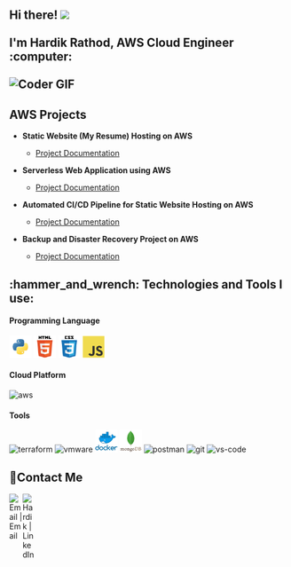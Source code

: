 
<h2 align="left">
 <abc>
  <br>Hi there! <img src="https://user-images.githubusercontent.com/42378118/110234147-e3259600-7f4e-11eb-95be-0c4047144dea.gif" width="30"><br>
  <br> I'm Hardik Rathod, AWS Cloud Engineer :computer:<br>
  <br>
    <img src="https://media.giphy.com/media/SWoSkN6DxTszqIKEqv/giphy.gif" alt="Coder GIF" width="500">
 </abc>
</h2> 

## AWS Projects

- <b> Static Website (My Resume) Hosting on AWS </b>
  - [Project Documentation](https://github.com/Hardik9791/my-resume-on-AWS/blob/main/Project%20Documentation.pdf)
    
- <b> Serverless Web Application using AWS </b>
  - [Project Documentation](https://github.com/Hardik9791/Serverless-Web-App-using-AWS/blob/main/Project%20Documentation.pdf)
    
- <b> Automated CI/CD Pipeline for Static Website Hosting on AWS </b>
  - [Project Documentation](https://github.com/Hardik9791/Serverless-CICD/blob/main/Project%20Documentation%20.pdf)

- <b> Backup and Disaster Recovery Project on AWS </b>
  - [Project Documentation](https://github.com/Hardik9791/Disaster-Recovery-on-AWS)

<h2 align="left">:hammer_and_wrench: Technologies and Tools I use:</h2>

#### Programming Language
<p align="left">
  <img src="https://raw.githubusercontent.com/github/explore/80688e429a7d4ef2fca1e82350fe8e3517d3494d/topics/python/python.png" alt="python" title="python" width="40" height="40"/>
  <img src="https://raw.githubusercontent.com/devicons/devicon/master/icons/html5/html5-original-wordmark.svg" alt="html5" width="40" height="40"/>
  <img src="https://raw.githubusercontent.com/devicons/devicon/master/icons/css3/css3-original-wordmark.svg" alt="css3" width="40" height="40"/>
  <img src="https://raw.githubusercontent.com/devicons/devicon/master/icons/javascript/javascript-original.svg" alt="javascript" width="40" height="40"/>
</p>

#### Cloud Platform
<p align="left">
  <img src="https://www.logo.wine/a/logo/Amazon_Web_Services/Amazon_Web_Services-Logo.wine.svg" alt="aws" width="50" height="50"/> 
</p>

 #### Tools
 <p align="left"> 
  <img src="https://www.vectorlogo.zone/logos/terraformio/terraformio-icon.svg" alt="terraform" title="terraform" width="40" height="40"/>
  <img src="https://raw.githubusercontent.com/gilbarbara/logos/92bb74e98bca1ea1ad794442676ebc4e75038adc/logos/vmware.svg" alt="vmware" width="50" height="50"/>
  <img src="https://raw.githubusercontent.com/github/explore/80688e429a7d4ef2fca1e82350fe8e3517d3494d/topics/docker/docker.png" alt="docker" title="docker" width="40" height="40"/>
  <img src="https://raw.githubusercontent.com/devicons/devicon/master/icons/mongodb/mongodb-original-wordmark.svg" alt="mongodb" width="40" height="40"/> 
  <img src="https://www.vectorlogo.zone/logos/getpostman/getpostman-icon.svg" alt="postman" width="40" height="40"/> 
  <img src="https://www.vectorlogo.zone/logos/git-scm/git-scm-icon.svg" alt="git" width="40" height="40"/> 
  <img src="https://www.vectorlogo.zone/logos/visualstudio_code/visualstudio_code-icon.svg" alt="vs-code" title="vs-code" width="40" height="40"/>


 <h2>📩Contact Me</h2>
 
[<img align="left" alt="Email | Email" width="24px" src="https://img.icons8.com/doodle/100/new-post.png" />][Email]

[Email]: (mailto:cloud.hardikrathod@gmail.com)

[<img align="left" alt="Hardik | LinkedIn" width="22px" src="https://cdn.jsdelivr.net/npm/simple-icons@v3/icons/linkedin.svg" />][linkedin]

[linkedin]:https://www.linkedin.com/in/hardikrathod9791
